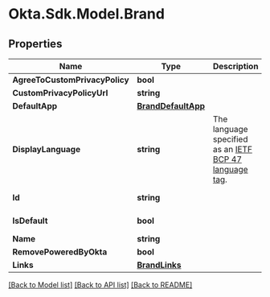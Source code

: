 # Okta.Sdk.Model.Brand

## Properties

Name | Type | Description | Notes
------------ | ------------- | ------------- | -------------
**AgreeToCustomPrivacyPolicy** | **bool** |  | [optional] 
**CustomPrivacyPolicyUrl** | **string** |  | [optional] 
**DefaultApp** | [**BrandDefaultApp**](BrandDefaultApp.md) |  | [optional] 
**DisplayLanguage** | **string** | The language specified as an [IETF BCP 47 language tag](https://datatracker.ietf.org/doc/html/rfc5646). | [optional] 
**Id** | **string** |  | [optional] [readonly] 
**IsDefault** | **bool** |  | [optional] [readonly] 
**Name** | **string** |  | [optional] 
**RemovePoweredByOkta** | **bool** |  | [optional] 
**Links** | [**BrandLinks**](BrandLinks.md) |  | [optional] 

[[Back to Model list]](../README.md#documentation-for-models) [[Back to API list]](../README.md#documentation-for-api-endpoints) [[Back to README]](../README.md)

